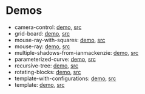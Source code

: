 # Demos

- camera-control: [demo](https://erkal.surge.sh/camera-control), [src](https://github.com/erkal/elm-3d-playground-exploration/tree/main/games/camera-control/src)
- grid-board: [demo](https://erkal.surge.sh/grid-board), [src](https://github.com/erkal/elm-3d-playground-exploration/tree/main/games/grid-board/src)
- mouse-ray-with-squares: [demo](https://erkal.surge.sh/mouse-ray-with-squares), [src](https://github.com/erkal/elm-3d-playground-exploration/tree/main/games/mouse-ray-with-squares/src)
- mouse-ray: [demo](https://erkal.surge.sh/mouse-ray), [src](https://github.com/erkal/elm-3d-playground-exploration/tree/main/games/mouse-ray/src)
- multiple-shadows-from-ianmackenzie: [demo](https://erkal.surge.sh/multiple-shadows-from-ianmackenzie), [src](https://github.com/erkal/elm-3d-playground-exploration/tree/main/games/multiple-shadows-from-ianmackenzie/src)
- parameterized-curve: [demo](https://erkal.surge.sh/parameterized-curve), [src](https://github.com/erkal/elm-3d-playground-exploration/tree/main/games/parameterized-curve/src)
- recursive-tree: [demo](https://erkal.surge.sh/recursive-tree), [src](https://github.com/erkal/elm-3d-playground-exploration/tree/main/games/recursive-tree/src)
- rotating-blocks: [demo](https://erkal.surge.sh/rotating-blocks), [src](https://github.com/erkal/elm-3d-playground-exploration/tree/main/games/rotating-blocks/src)
- template-with-configurations: [demo](https://erkal.surge.sh/template-with-configurations), [src](https://github.com/erkal/elm-3d-playground-exploration/tree/main/games/template-with-configurations/src)
- template: [demo](https://erkal.surge.sh/template), [src](https://github.com/erkal/elm-3d-playground-exploration/tree/main/games/template/src)
